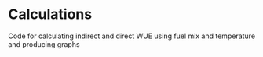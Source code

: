 # Calculations

Code for calculating indirect and direct WUE using fuel mix and temperature and producing graphs
